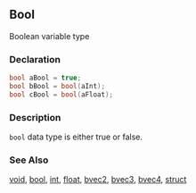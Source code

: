 ## Bool
Boolean variable type

### Declaration
```glsl
bool aBool = true;
bool bBool = bool(aInt);
bool cBool = bool(aFloat);
```

### Description
```bool``` data type is either true or false.

### See Also
[void](index.html#void.md), [bool](index.html#bool.md), [int](index.html#int.md), [float](index.html#float.md), [bvec2](index.html#bvec2.md), [bvec3](index.html#bvec3.md), [bvec4](index.html#bvec4.md), [struct](index.html#struct.md)